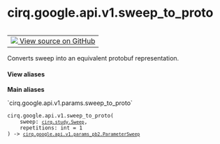 <div itemscope itemtype="http://developers.google.com/ReferenceObject">
<meta itemprop="name" content="cirq.google.api.v1.sweep_to_proto" />
<meta itemprop="path" content="Stable" />
</div>

# cirq.google.api.v1.sweep_to_proto

<!-- Insert buttons and diff -->

<table class="tfo-notebook-buttons tfo-api" align="left">

<td>
  <a target="_blank" href="https://github.com/quantumlib/cirq/tree/master/cirq/google/api/v1/params.py">
    <img src="https://www.tensorflow.org/images/GitHub-Mark-32px.png" />
    View source on GitHub
  </a>
</td>
</table>



Converts sweep into an equivalent protobuf representation.

<section class="expandable">
  <h4 class="showalways">View aliases</h4>
  <p>
<b>Main aliases</b>
<p>`cirq.google.api.v1.params.sweep_to_proto`</p>
</p>
</section>

<pre class="devsite-click-to-copy prettyprint lang-py tfo-signature-link">
<code>cirq.google.api.v1.sweep_to_proto(
    sweep: <a href="../../../../cirq/study/Sweep.md"><code>cirq.study.Sweep</code></a>,
    repetitions: int = 1
) -> <a href="../../../../cirq/google/api/v1/params_pb2/ParameterSweep.md"><code>cirq.google.api.v1.params_pb2.ParameterSweep</code></a>
</code></pre>



<!-- Placeholder for "Used in" -->
